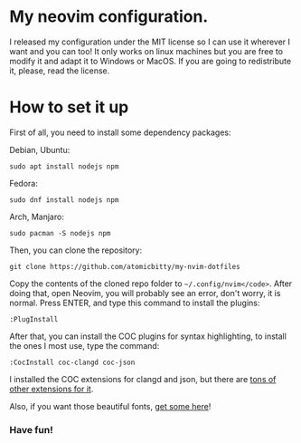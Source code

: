 # My neovim configuration.

I released my configuration under the MIT license so I can use it wherever I want and you can too!
It only works on linux machines but you are free to modify it and adapt it to Windows or MacOS. If you are going to redistribute it, please, read the license.

# How to set it up

First of all, you need to install some dependency packages:

Debian, Ubuntu:
```
sudo apt install nodejs npm
```

Fedora:
```
sudo dnf install nodejs npm
```

Arch, Manjaro:
```
sudo pacman -S nodejs npm
```

Then, you can clone the repository:

```
git clone https://github.com/atomicbitty/my-nvim-dotfiles
```

Copy the contents of the cloned repo folder to `~/.config/nvim</code>`.
After doing that, open Neovim, you will probably see an error, don't worry, it is normal. Press ENTER, and type this command to install the plugins:
```
:PlugInstall
```

After that, you can install the COC plugins for syntax highlighting, to install the ones I most use, type the command:
```
:CocInstall coc-clangd coc-json
```
I installed the COC extensions for clangd and json, but there are [tons of other extensions for it](https://github.com/neoclide/coc.nvim/network/dependents?dependents_before=NDA0MzM0NjQyNA).

Also, if you want those beautiful fonts, [get some here](https://www.nerdfonts.com/)!

### Have fun!
